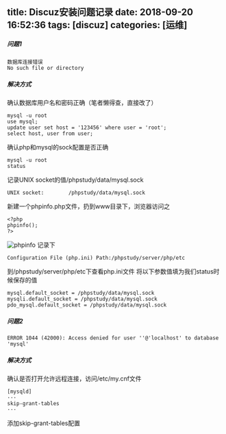 title: Discuz安装问题记录
date: 2018-09-20 16:52:36
tags: [discuz]
categories: [运维]
---


##### 问题1
```
数据库连接错误
No such file or directory
```

<!--more-->


##### 解决方式
确认数据库用户名和密码正确（笔者懒得查，直接改了）
```
mysql -u root
use mysql;
update user set host = '123456' where user = 'root';
select host, user from user;
```
确认php和mysql的sock配置是否正确
```
mysql -u root
status
```
记录UNIX socket的值/phpstudy/data/mysql.sock
```
UNIX socket:		/phpstudy/data/mysql.sock
```
新建一个phpinfo.php文件，扔到www目录下，浏览器访问之
```
<?php   
phpinfo();   
?>   
```
![phpinfo](https://upload-images.jianshu.io/upload_images/2572206-501571a26d2f97c1.png?imageMogr2/auto-orient/strip%7CimageView2/2/w/1240)
记录下
```
Configuration File (php.ini) Path:/phpstudy/server/php/etc
```
到/phpstudy/server/php/etc下查看php.ini文件
将以下参数值填为我们status时候保存的值
```
mysql.default_socket = /phpstudy/data/mysql.sock
mysqli.default_socket = /phpstudy/data/mysql.sock
pdo_mysql.default_socket = /phpstudy/data/mysql.sock
```


##### 问题2
```
ERROR 1044 (42000): Access denied for user ''@'localhost' to database 'mysql'
```
##### 解决方式
确认是否打开允许远程连接，访问/etc/my.cnf文件
```
[mysqld]
···
skip-grant-tables
···
```
添加skip-grant-tables配置











